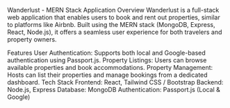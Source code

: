 Wanderlust - MERN Stack Application
Overview
Wanderlust is a full-stack web application that enables users to book and rent out properties, similar to platforms like Airbnb. Built using the MERN stack (MongoDB, Express, React, Node.js), it offers a seamless user experience for both travelers and property owners.

Features
User Authentication: Supports both local and Google-based authentication using Passport.js.
Property Listings: Users can browse available properties and book accommodations.
Property Management: Hosts can list their properties and manage bookings from a dedicated dashboard.
Tech Stack
Frontend: React, Tailwind CSS / Bootstrap
Backend: Node.js, Express
Database: MongoDB
Authentication: Passport.js (Local & Google)
